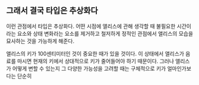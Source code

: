 ## 그래서 결국 타입은 추상화다
이런 관점에서 타입은 추상화다. 어떤 시점에 앨리스에 관해 생각할 때 불필요한 시간이라는 요소와 상태 변화라는 요소를 제거하고 철저하게 정적인 관점에서 앨리스의 모습을 묘사하는 것을 가능하게 해준다.

앨리스의 키가 100센티미터인 것이 중요한 때가 있을 것이다. 이 상태에서 앨리스가 음료를 마시면 현재의 키에서 상대적으로 키가 줄어들어야 하기 때문이다. 그러나 앨리스가 어떻게 변할 수 있는지 그 다양한 가능성을 고려할 때는 구체적으로 키가 얼마인가보다는 단순히 
